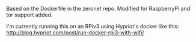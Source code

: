 Based on the Dockerfile in the zeronet repo.
Modified for RaspberryPi and tor support added.

I'm currently running this on an RPiv3 using Hypriot's docker like this: http://blog.hypriot.com/post/run-docker-rpi3-with-wifi/